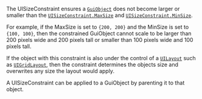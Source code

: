 The UISizeConstraint ensures a [`GuiObject`](https://create.roblox.com/docs/reference/engine/classes/GuiObject) does not become larger or
smaller than the [`UISizeConstraint.MaxSize`](https://create.roblox.com/docs/reference/engine/classes/UISizeConstraint#MaxSize) and
[`UISizeConstraint.MinSize`](https://create.roblox.com/docs/reference/engine/classes/UISizeConstraint#MinSize).

For example, if the MaxSize is set to `{200, 200}` and the MinSize is set to
`{100, 100}`, then the constrained GuiObject cannot scale to be larger than
200 pixels wide and 200 pixels tall or smaller than 100 pixels wide and 100
pixels tall.

If the object with this constraint is also under the control of a
[`UILayout`](https://create.roblox.com/docs/reference/engine/classes/UILayout) such as [`UIGridLayout`](https://create.roblox.com/docs/reference/engine/classes/UIGridLayout), then the constraint determines
the objects size and overwrites any size the layout would apply.

A UISizeConstraint can be applied to a GuiObject by parenting it to that
object.